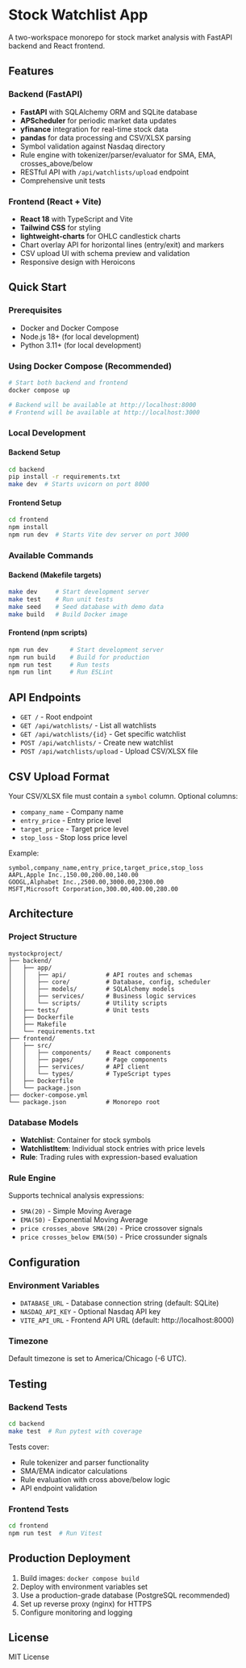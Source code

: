 # Stock Watchlist App

A two-workspace monorepo for stock market analysis with FastAPI backend and React frontend.

## Features

### Backend (FastAPI)
- **FastAPI** with SQLAlchemy ORM and SQLite database
- **APScheduler** for periodic market data updates
- **yfinance** integration for real-time stock data
- **pandas** for data processing and CSV/XLSX parsing
- Symbol validation against Nasdaq directory
- Rule engine with tokenizer/parser/evaluator for SMA, EMA, crosses_above/below
- RESTful API with `/api/watchlists/upload` endpoint
- Comprehensive unit tests

### Frontend (React + Vite)
- **React 18** with TypeScript and Vite
- **Tailwind CSS** for styling
- **lightweight-charts** for OHLC candlestick charts
- Chart overlay API for horizontal lines (entry/exit) and markers
- CSV upload UI with schema preview and validation
- Responsive design with Heroicons

## Quick Start

### Prerequisites
- Docker and Docker Compose
- Node.js 18+ (for local development)
- Python 3.11+ (for local development)

### Using Docker Compose (Recommended)
```bash
# Start both backend and frontend
docker compose up

# Backend will be available at http://localhost:8000
# Frontend will be available at http://localhost:3000
```

### Local Development

#### Backend Setup
```bash
cd backend
pip install -r requirements.txt
make dev  # Starts uvicorn on port 8000
```

#### Frontend Setup
```bash
cd frontend
npm install
npm run dev  # Starts Vite dev server on port 3000
```

### Available Commands

#### Backend (Makefile targets)
```bash
make dev     # Start development server
make test    # Run unit tests
make seed    # Seed database with demo data
make build   # Build Docker image
```

#### Frontend (npm scripts)
```bash
npm run dev      # Start development server
npm run build    # Build for production
npm run test     # Run tests
npm run lint     # Run ESLint
```

## API Endpoints

- `GET /` - Root endpoint
- `GET /api/watchlists/` - List all watchlists
- `GET /api/watchlists/{id}` - Get specific watchlist
- `POST /api/watchlists/` - Create new watchlist
- `POST /api/watchlists/upload` - Upload CSV/XLSX file

## CSV Upload Format

Your CSV/XLSX file must contain a `symbol` column. Optional columns:
- `company_name` - Company name
- `entry_price` - Entry price level
- `target_price` - Target price level
- `stop_loss` - Stop loss price level

Example:
```csv
symbol,company_name,entry_price,target_price,stop_loss
AAPL,Apple Inc.,150.00,200.00,140.00
GOOGL,Alphabet Inc.,2500.00,3000.00,2300.00
MSFT,Microsoft Corporation,300.00,400.00,280.00
```

## Architecture

### Project Structure
```
mystockproject/
├── backend/
│   ├── app/
│   │   ├── api/           # API routes and schemas
│   │   ├── core/          # Database, config, scheduler
│   │   ├── models/        # SQLAlchemy models
│   │   ├── services/      # Business logic services
│   │   └── scripts/       # Utility scripts
│   ├── tests/             # Unit tests
│   ├── Dockerfile
│   ├── Makefile
│   └── requirements.txt
├── frontend/
│   ├── src/
│   │   ├── components/    # React components
│   │   ├── pages/         # Page components
│   │   ├── services/      # API client
│   │   └── types/         # TypeScript types
│   ├── Dockerfile
│   └── package.json
├── docker-compose.yml
└── package.json           # Monorepo root
```

### Database Models
- **Watchlist**: Container for stock symbols
- **WatchlistItem**: Individual stock entries with price levels
- **Rule**: Trading rules with expression-based evaluation

### Rule Engine
Supports technical analysis expressions:
- `SMA(20)` - Simple Moving Average
- `EMA(50)` - Exponential Moving Average  
- `price crosses_above SMA(20)` - Price crossover signals
- `price crosses_below EMA(50)` - Price crossunder signals

## Configuration

### Environment Variables
- `DATABASE_URL` - Database connection string (default: SQLite)
- `NASDAQ_API_KEY` - Optional Nasdaq API key
- `VITE_API_URL` - Frontend API URL (default: http://localhost:8000)

### Timezone
Default timezone is set to America/Chicago (-6 UTC).

## Testing

### Backend Tests
```bash
cd backend
make test  # Run pytest with coverage
```

Tests cover:
- Rule tokenizer and parser functionality
- SMA/EMA indicator calculations
- Rule evaluation with cross above/below logic
- API endpoint validation

### Frontend Tests
```bash
cd frontend
npm run test  # Run Vitest
```

## Production Deployment

1. Build images: `docker compose build`
2. Deploy with environment variables set
3. Use a production-grade database (PostgreSQL recommended)
4. Set up reverse proxy (nginx) for HTTPS
5. Configure monitoring and logging

## License

MIT License